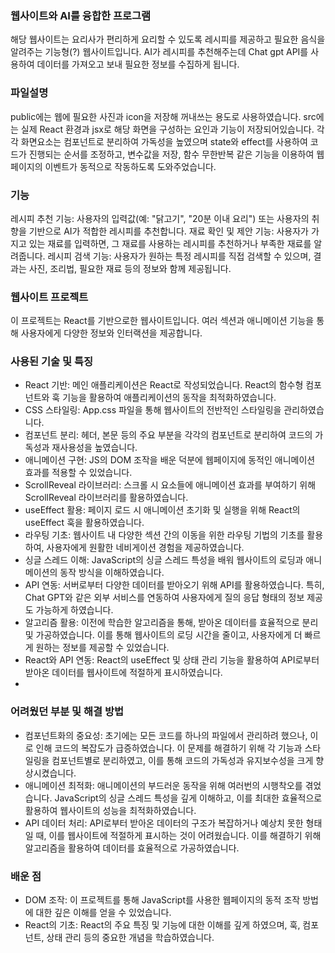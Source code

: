 ### 웹사이트와 AI를 융합한 프로그램
해당 웹사이트는 요리사가 편리하게 요리할 수 있도록 레시피를 제공하고 필요한 음식을 알려주는 기능형(?) 웹사이트입니다.
AI가 레시피를 추천해주는데 Chat gpt API를 사용하여 데이터를 가져오고 보내 필요한 정보를 수집하게 됩니다.
### 파일설명
public에는 웹에 필요한 사진과 icon을 저장해 꺼내쓰는 용도로 사용하였습니다.
src에는 실제 React 환경과 jsx로 해당 화면을 구성하는 요인과 기능이 저장되어있습니다.
각각 화면요소는 컴포넌트로 분리하여 가독성을 높였으며 state와 effect를 사용하여 코드가 진행되는
순서를 조정하고, 변수값을 저장, 함수 무한반복 같은 기능을 이용하여 웹페이지의 이벤트가 동적으로 작동하도록 도와주었습니다.
### 기능
레시피 추천 기능: 사용자의 입력값(예: "닭고기", "20분 이내 요리") 또는 사용자의 취향을 기반으로 AI가 적합한 레시피를 추천합니다.
재료 확인 및 제안 기능: 사용자가 가지고 있는 재료를 입력하면, 그 재료를 사용하는 레시피를 추천하거나 부족한 재료를 알려줍니다.
레시피 검색 기능: 사용자가 원하는 특정 레시피를 직접 검색할 수 있으며, 결과는 사진, 조리법, 필요한 재료 등의 정보와 함께 제공됩니다.

### 웹사이트 프로젝트
이 프로젝트는 React를 기반으로한 웹사이트입니다. 여러 섹션과 애니메이션 기능을 통해 사용자에게 다양한 정보와 인터랙션을 제공합니다.

### 사용된 기술 및 특징
- React 기반: 메인 애플리케이션은 React로 작성되었습니다. React의 함수형 컴포넌트와 훅 기능을 활용하여 애플리케이션의 동작을 최적화하였습니다.
- CSS 스타일링: App.css 파일을 통해 웹사이트의 전반적인 스타일링을 관리하였습니다.
- 컴포넌트 분리: 헤더, 본문 등의 주요 부분을 각각의 컴포넌트로 분리하여 코드의 가독성과 재사용성을 높였습니다.
- 애니메이션 구현: JS의 DOM 조작을 배운 덕분에 웹페이지에 동적인 애니메이션 효과를 적용할 수 있었습니다.
- ScrollReveal 라이브러리: 스크롤 시 요소들에 애니메이션 효과를 부여하기 위해 ScrollReveal 라이브러리를 활용하였습니다.
- useEffect 활용: 페이지 로드 시 애니메이션 초기화 및 실행을 위해 React의 useEffect 훅을 활용하였습니다.
- 라우팅 기초: 웹사이트 내 다양한 섹션 간의 이동을 위한 라우팅 기법의 기초를 활용하여, 사용자에게 원활한 네비게이션 경험을 제공하였습니다.
- 싱글 스레드 이해: JavaScript의 싱글 스레드 특성을 배워 웹사이트의 로딩과 애니메이션의 동작 방식을 이해하였습니다.
- API 연동: 서버로부터 다양한 데이터를 받아오기 위해 API를 활용하였습니다. 특히, Chat GPT와 같은 외부 서비스를 연동하여 사용자에게 질의 응답 형태의 정보 제공도 가능하게 하였습니다.
- 알고리즘 활용: 이전에 학습한 알고리즘을 통해, 받아온 데이터를 효율적으로 분리 및 가공하였습니다. 이를 통해 웹사이트의 로딩 시간을 줄이고, 사용자에게 더 빠르게 원하는 정보를 제공할 수 있었습니다.
- React와 API 연동: React의 useEffect 및 상태 관리 기능을 활용하여 API로부터 받아온 데이터를 웹사이트에 적절하게 표시하였습니다.
- 
### 어려웠던 부분 및 해결 방법
- 컴포넌트화의 중요성: 초기에는 모든 코드를 하나의 파일에서 관리하려 했으나, 이로 인해 코드의 복잡도가 급증하였습니다. 이 문제를 해결하기 위해 각 기능과 스타일링을 컴포넌트별로 분리하였고, 이를 통해 코드의 가독성과 유지보수성을 크게 향상시켰습니다.
- 애니메이션 최적화: 애니메이션의 부드러운 동작을 위해 여러번의 시행착오를 겪었습니다. JavaScript의 싱글 스레드 특성을 깊게 이해하고, 이를 최대한 효율적으로 활용하여 웹사이트의 성능을 최적화하였습니다.
- API 데이터 처리: API로부터 받아온 데이터의 구조가 복잡하거나 예상치 못한 형태일 때, 이를 웹사이트에 적절하게 표시하는 것이 어려웠습니다. 이를 해결하기 위해 알고리즘을 활용하여 데이터를 효율적으로 가공하였습니다.
### 배운 점
- DOM 조작: 이 프로젝트를 통해 JavaScript를 사용한 웹페이지의 동적 조작 방법에 대한 깊은 이해를 얻을 수 있었습니다.
- React의 기초: React의 주요 특징 및 기능에 대한 이해를 깊게 하였으며, 훅, 컴포넌트, 상태 관리 등의 중요한 개념을 학습하였습니다.
